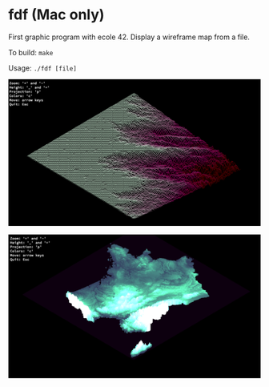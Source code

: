 # fdf (Mac only)
First graphic program with ecole 42. Display a wireframe map from a file.

To build: ```make```

Usage: ```./fdf [file]```

![alt text](https://github.com/Saxon116/fdf/blob/master/fdf%20screenshot.png)

![alt text](https://github.com/Saxon116/fdf/blob/master/france_screenshot_fdf.png)
